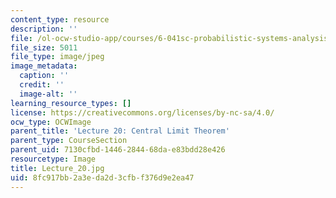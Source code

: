 ```yaml
---
content_type: resource
description: ''
file: /ol-ocw-studio-app/courses/6-041sc-probabilistic-systems-analysis-and-applied-probability-fall-2013/8fc917bb2a3eda2d3cfbf376d9e2ea47_Lecture_20.jpg
file_size: 5011
file_type: image/jpeg
image_metadata:
  caption: ''
  credit: ''
  image-alt: ''
learning_resource_types: []
license: https://creativecommons.org/licenses/by-nc-sa/4.0/
ocw_type: OCWImage
parent_title: 'Lecture 20: Central Limit Theorem'
parent_type: CourseSection
parent_uid: 7130cfbd-1446-2844-68da-e83bdd28e426
resourcetype: Image
title: Lecture_20.jpg
uid: 8fc917bb-2a3e-da2d-3cfb-f376d9e2ea47
---
```

